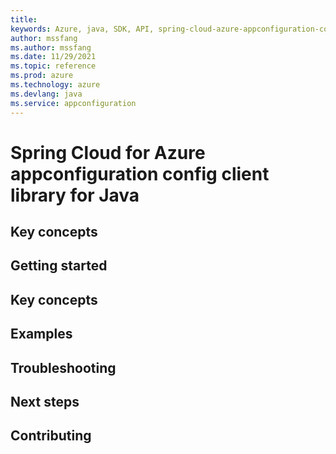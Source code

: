 ```yaml
---
title: 
keywords: Azure, java, SDK, API, spring-cloud-azure-appconfiguration-config, appconfiguration
author: mssfang
ms.author: mssfang
ms.date: 11/29/2021
ms.topic: reference
ms.prod: azure
ms.technology: azure
ms.devlang: java
ms.service: appconfiguration
---
```


# Spring Cloud for Azure appconfiguration config client library for Java

## Key concepts
## Getting started
## Key concepts
## Examples
## Troubleshooting
## Next steps
## Contributing

